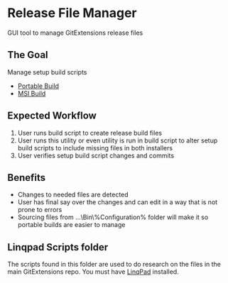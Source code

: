 # Release File Manager
GUI tool to manage GitExtensions release files


## The Goal

Manage setup build scripts 
- [Portable Build](https://github.com/gitextensions/gitextensions/blob/master/Setup/MakePortableArchive.cmd)
- [MSI Build](https://github.com/gitextensions/gitextensions/blob/master/Setup/Product.wxs)

## Expected Workflow
1. User runs build script to create release build files
1. User runs this utility or even utility is run in build script to alter setup build scripts to include missing files in both installers
1. User verifies setup build script changes and commits

## Benefits

- Changes to needed files are detected
- User has final say over the changes and can edit in a way that is not prone to errors
- Sourcing files from ...\Bin\\%Configuration% folder will make it so portable builds are easier to manage

## Linqpad Scripts folder

The scripts found in this folder are used to do research on the files in the main GitExtensions repo. You must have [LinqPad](http://www.linqpad.net) installed.  
